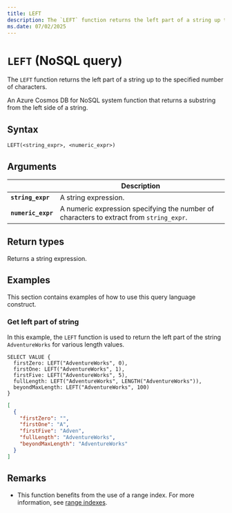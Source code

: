 ```yaml
---
title: LEFT
description: The `LEFT` function returns the left part of a string up to the specified number of characters.
ms.date: 07/02/2025
---
```


# `LEFT` (NoSQL query)

The `LEFT` function returns the left part of a string up to the specified number of characters.

An Azure Cosmos DB for NoSQL system function that returns a substring from the left side of a string.

## Syntax

```nosql
LEFT(<string_expr>, <numeric_expr>)
```

## Arguments

| | Description |
| --- | --- |
| **`string_expr`** | A string expression. |
| **`numeric_expr`** | A numeric expression specifying the number of characters to extract from `string_expr`. |

## Return types

Returns a string expression.

## Examples

This section contains examples of how to use this query language construct.

### Get left part of string

In this example, the `LEFT` function is used to return the left part of the string `AdventureWorks` for various length values.

```nosql
SELECT VALUE {
  firstZero: LEFT("AdventureWorks", 0),
  firstOne: LEFT("AdventureWorks", 1),
  firstFive: LEFT("AdventureWorks", 5),
  fullLength: LEFT("AdventureWorks", LENGTH("AdventureWorks")),
  beyondMaxLength: LEFT("AdventureWorks", 100)
}
```

```json
[
  {
    "firstZero": "",
    "firstOne": "A",
    "firstFive": "Adven",
    "fullLength": "AdventureWorks",
    "beyondMaxLength": "AdventureWorks"
  }
]
```

## Remarks

- This function benefits from the use of a range index. For more information, see [range indexes](/azure/cosmos-db/index-policy#includeexclude-strategy).
